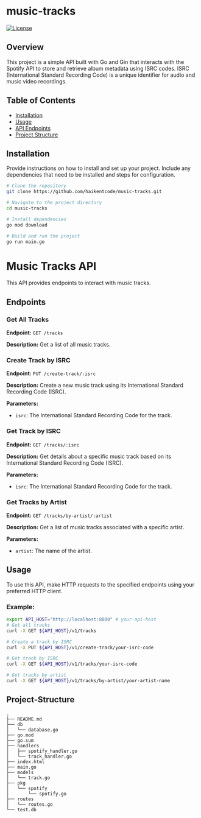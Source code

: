 # music-tracks

[![License](https://img.shields.io/badge/License-MIT-blue.svg)](LICENSE)

## Overview

This project is a simple API built with Go and Gin that interacts with the Spotify API to store and retrieve album metadata using ISRC codes. ISRC (International Standard Recording Code) is a unique identifier for audio and music video recordings.

## Table of Contents

- [Installation](#installation)
- [Usage](#usage)
- [API Endpoints](#music-tracks-api)
- [Project Structure](#project-structure)

## Installation

Provide instructions on how to install and set up your project. Include any dependencies that need to be installed and steps for configuration.

```bash
# Clone the repository
git clone https://github.com/haikentcode/music-tracks.git

# Navigate to the project directory
cd music-tracks

# Install dependencies
go mod download

# Build and run the project
go run main.go

```

# Music Tracks API

This API provides endpoints to interact with music tracks.

## Endpoints

### Get All Tracks

**Endpoint:** `GET /tracks`

**Description:**
Get a list of all music tracks.

### Create Track by ISRC

**Endpoint:** `PUT /create-track/:isrc`

**Description:**
Create a new music track using its International Standard Recording Code (ISRC).

**Parameters:**

- `isrc`: The International Standard Recording Code for the track.

### Get Track by ISRC

**Endpoint:** `GET /tracks/:isrc`

**Description:**
Get details about a specific music track based on its International Standard Recording Code (ISRC).

**Parameters:**

- `isrc`: The International Standard Recording Code for the track.

### Get Tracks by Artist

**Endpoint:** `GET /tracks/by-artist/:artist`

**Description:**
Get a list of music tracks associated with a specific artist.

**Parameters:**

- `artist`: The name of the artist.

## Usage

To use this API, make HTTP requests to the specified endpoints using your preferred HTTP client.

### Example:

```bash
export API_HOST="http://localhost:8000" # your-api-host
# Get all tracks
curl -X GET ${API_HOST}/v1/tracks

# Create a track by ISRC
curl -X PUT ${API_HOST}/v1/create-track/your-isrc-code

# Get track by ISRC
curl -X GET ${API_HOST}/v1/tracks/your-isrc-code

# Get tracks by artist
curl -X GET ${API_HOST}/v1/tracks/by-artist/your-artist-name
```

## Project-Structure

```
.
├── README.md
├── db
│   └── database.go
├── go.mod
├── go.sum
├── handlers
│   ├── spotify_handler.go
│   └── track_handler.go
├── index.html
├── main.go
├── models
│   └── track.go
├── pkg
│   └── spotify
│       └── spotify.go
├── routes
│   └── routes.go
└── test.db
```
